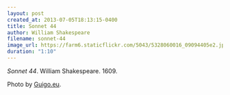 ```yaml
---
layout: post
created_at: 2013-07-05T18:13:15-0400
title: Sonnet 44
author: William Shakespeare
filename: sonnet-44
image_url: https://farm6.staticflickr.com/5043/5328060016_09094405e2.jpg
duration: "1:10"
---
```


_Sonnet 44_.  William Shakespeare.  1609.

Photo by [Guigo.eu](https://www.flickr.com/photos/paldies/5328060016/).
